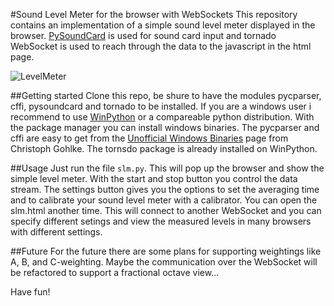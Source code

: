 #Sound Level Meter for the browser with WebSockets
This repository contains an implementation of a simple sound level meter displayed in the browser.
[PySoundCard][] is used for sound card input and tornado WebSocket is used to reach through the data to the javascript  in the html page.

![LevelMeter](data/screenshot.png "Simple Level Meter in the browser")

##Getting started
Clone this repo, be shure to have the modules pycparser, cffi, pysoundcard and tornado to be installed.
If you are a windows user i recommend to use [WinPython][] or a compareable python distribution. With the package manager you can install windows binaries. The pycparser and cffi are easy to get from the [Unofficial Windows Binaries][] page from Christoph Gohlke. The tornsdo package is already installed on WinPython.

[WinPython]: http://winpython.sourceforge.net/
[Unofficial Windows Binaries]: http://www.lfd.uci.edu/~gohlke/pythonlibs/
[PySoundCard]: https://github.com/bastibe/PySoundCard

##Usage
Just run the file `slm.py`. This will pop up the browser and show the simple level meter. With the start and stop button you control the data stream. The settings button gives you the options to set the averaging time and to calibrate your sound level meter with a calibrator.
You can open the slm.html another time. This will connect to another WebSocket and you can specify different setings and view the measured levels in many browsers with different settings.


##Future
For the future there are some plans for supporting weightings like A, B, and C-weighting. Maybe the communication over the WebSocket will be refactored to support a fractional octave view...

Have fun!
